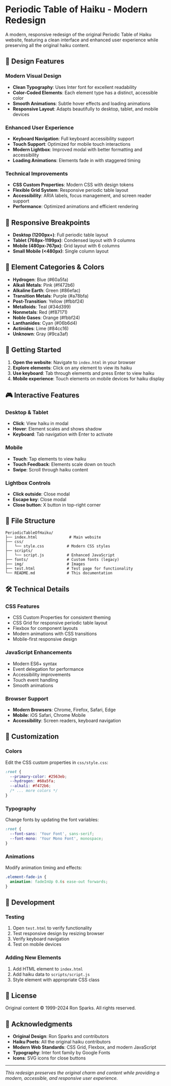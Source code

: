 # Periodic Table of Haiku - Modern Redesign

A modern, responsive redesign of the original Periodic Table of Haiku website, featuring a clean interface and enhanced user experience while preserving all the original haiku content.

## 🎨 Design Features

### Modern Visual Design
- **Clean Typography**: Uses Inter font for excellent readability
- **Color-Coded Elements**: Each element type has a distinct, accessible color
- **Smooth Animations**: Subtle hover effects and loading animations
- **Responsive Layout**: Adapts beautifully to desktop, tablet, and mobile devices

### Enhanced User Experience
- **Keyboard Navigation**: Full keyboard accessibility support
- **Touch Support**: Optimized for mobile touch interactions
- **Modern Lightbox**: Improved modal with better formatting and accessibility
- **Loading Animations**: Elements fade in with staggered timing

### Technical Improvements
- **CSS Custom Properties**: Modern CSS with design tokens
- **Flexible Grid System**: Responsive periodic table layout
- **Accessibility**: ARIA labels, focus management, and screen reader support
- **Performance**: Optimized animations and efficient rendering

## 📱 Responsive Breakpoints

- **Desktop (1200px+)**: Full periodic table layout
- **Tablet (768px-1199px)**: Condensed layout with 9 columns
- **Mobile (480px-767px)**: Grid layout with 6 columns
- **Small Mobile (<480px)**: Single column layout

## 🎯 Element Categories & Colors

- **Hydrogen**: Blue (#60a5fa)
- **Alkali Metals**: Pink (#f472b6)
- **Alkaline Earth**: Green (#86efac)
- **Transition Metals**: Purple (#a78bfa)
- **Post-Transition**: Yellow (#fbbf24)
- **Metalloids**: Teal (#34d399)
- **Nonmetals**: Red (#f87171)
- **Noble Gases**: Orange (#fbbf24)
- **Lanthanides**: Cyan (#06b6d4)
- **Actinides**: Lime (#84cc16)
- **Unknown**: Gray (#9ca3af)

## 🚀 Getting Started

1. **Open the website**: Navigate to `index.html` in your browser
2. **Explore elements**: Click on any element to view its haiku
3. **Use keyboard**: Tab through elements and press Enter to view haiku
4. **Mobile experience**: Touch elements on mobile devices for haiku display

## 🎮 Interactive Features

### Desktop & Tablet
- **Click**: View haiku in modal
- **Hover**: Element scales and shows shadow
- **Keyboard**: Tab navigation with Enter to activate

### Mobile
- **Touch**: Tap elements to view haiku
- **Touch Feedback**: Elements scale down on touch
- **Swipe**: Scroll through haiku content

### Lightbox Controls
- **Click outside**: Close modal
- **Escape key**: Close modal
- **Close button**: X button in top-right corner

## 📁 File Structure

```
PeriodicTableOfHaiku/
├── index.html              # Main website
├── css/
│   └── style.css          # Modern CSS styles
├── scripts/
│   └── script.js          # Enhanced JavaScript
├── fonts/                 # Custom fonts (legacy)
├── img/                   # Images
├── test.html              # Test page for functionality
└── README.md              # This documentation
```

## 🛠️ Technical Details

### CSS Features
- CSS Custom Properties for consistent theming
- CSS Grid for responsive periodic table layout
- Flexbox for component layouts
- Modern animations with CSS transitions
- Mobile-first responsive design

### JavaScript Enhancements
- Modern ES6+ syntax
- Event delegation for performance
- Accessibility improvements
- Touch event handling
- Smooth animations

### Browser Support
- **Modern Browsers**: Chrome, Firefox, Safari, Edge
- **Mobile**: iOS Safari, Chrome Mobile
- **Accessibility**: Screen readers, keyboard navigation

## 🎨 Customization

### Colors
Edit the CSS custom properties in `css/style.css`:

```css
:root {
  --primary-color: #2563eb;
  --hydrogen: #60a5fa;
  --alkali: #f472b6;
  /* ... more colors */
}
```

### Typography
Change fonts by updating the font variables:

```css
:root {
  --font-sans: 'Your Font', sans-serif;
  --font-mono: 'Your Mono Font', monospace;
}
```

### Animations
Modify animation timing and effects:

```css
.element-fade-in {
  animation: fadeInUp 0.6s ease-out forwards;
}
```

## 🔧 Development

### Testing
1. Open `test.html` to verify functionality
2. Test responsive design by resizing browser
3. Verify keyboard navigation
4. Test on mobile devices

### Adding New Elements
1. Add HTML element to `index.html`
2. Add haiku data to `scripts/script.js`
3. Style element with appropriate CSS class

## 📄 License

Original content © 1999-2024 Ron Sparks. All rights reserved.

## 🙏 Acknowledgments

- **Original Design**: Ron Sparks and contributors
- **Haiku Poets**: All the original haiku contributors
- **Modern Web Standards**: CSS Grid, Flexbox, and modern JavaScript
- **Typography**: Inter font family by Google Fonts
- **Icons**: SVG icons for close buttons

---

*This redesign preserves the original charm and content while providing a modern, accessible, and responsive user experience.* 
